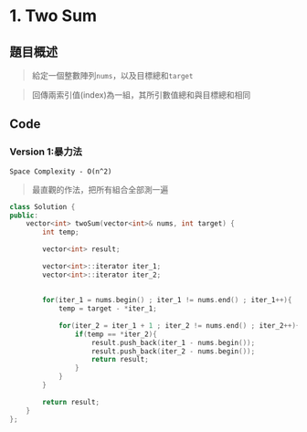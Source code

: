 # 1. Two Sum

## 題目概述
>給定一個整數陣列`nums`，以及目標總和`target`

>回傳兩索引值(index)為一組，其所引數值總和與目標總和相同

## Code
### Version 1:暴力法
`Space Complexity - O(n^2)`

>最直觀的作法，把所有組合全部測一遍

```C++
class Solution {
public:
    vector<int> twoSum(vector<int>& nums, int target) {       
        int temp;
        
        vector<int> result;
        
        vector<int>::iterator iter_1;
        vector<int>::iterator iter_2;
        
        
        for(iter_1 = nums.begin() ; iter_1 != nums.end() ; iter_1++){
            temp = target - *iter_1;
            
            for(iter_2 = iter_1 + 1 ; iter_2 != nums.end() ; iter_2++){
                if(temp == *iter_2){
                    result.push_back(iter_1 - nums.begin());
                    result.push_back(iter_2 - nums.begin());
                    return result;
                }
            }
        }
        
        return result;
    }
};
```
